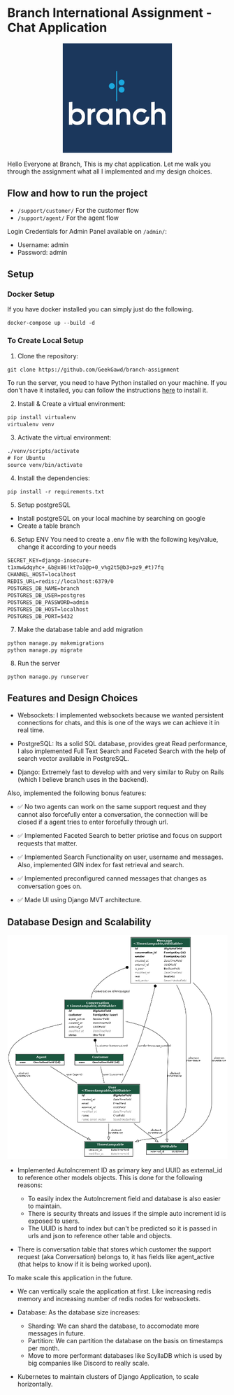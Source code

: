 # Branch International Assignment - Chat Application

<p align="center">
  <img style="width: 250px; height: 250px;" src="./images/branch.jpg" />
</p>

Hello Everyone at Branch, This is my chat application. Let me walk you through the assignment what all I implemented and my design choices.

## Flow and how to run the project

- `/support/customer/`  For the customer flow
- `/support/agent/`  For the agent flow

Login Credentials for Admin Panel available on `/admin/`:
- Username: admin
- Password: admin

## Setup
### Docker Setup
If you have docker installed you can simply just do the following.

```CMD
docker-compose up --build -d
```

### To Create Local Setup
1. Clone the repository:

```CMD
git clone https://github.com/GeekGawd/branch-assignment
```
To run the server, you need to have Python installed on your machine. If you don't have it installed, you can follow the instructions [here](https://www.python.org/downloads/release/python-3117/) to install it.

2. Install & Create a virtual environment:

```CMD
pip install virtualenv
virtualenv venv
```

3. Activate the virtual environment:
```CMD
./venv/scripts/activate
# For Ubuntu
source venv/bin/activate
```

4. Install the dependencies: 

```CMD
pip install -r requirements.txt
```
5. Setup postgreSQL
- Install postgreSQL on your local machine by searching on google
- Create a table branch

6. Setup ENV
You need to create a .env file with the following key/value, change it according to your needs
```
SECRET_KEY=django-insecure-t1xmw&dqyhc+_&b@x86!kt7o1@p+0_v%g2t5@b3+pz9_#t)7fq
CHANNEL_HOST=localhost
REDIS_URL=redis://localhost:6379/0
POSTGRES_DB_NAME=branch
POSTGRES_DB_USER=postgres
POSTGRES_DB_PASSWORD=admin
POSTGRES_DB_HOST=localhost
POSTGRES_DB_PORT=5432
```

7. Make the database table and add migration
```CMD
python manage.py makemigrations
python manage.py migrate
```

8. Run the server
```CMD
python manage.py runserver
```

## Features and Design Choices

- Websockets: I implemented websockets because we wanted persistent connections for chats, and this is one of the ways we can achieve it in real time.

- PostgreSQL: Its a solid SQL database, provides great Read performance, I also implemented Full Text Search and Faceted Search with the help of search vector available in PostgreSQL.

- Django: Extremely fast to develop with and very similar to Ruby on Rails (which I believe branch uses in the backend).

Also, implemented the following bonus features:

- ✅ No two agents can work on the same support request and they cannot also forcefully enter a conversation, the connection will be closed if a agent tries to enter forcefully through url.

- ✅ Implemented Faceted Search to better priotise and focus on support requests that matter.

- ✅ Implemented Search Functionality on user, username and messages. Also, implemented GIN index for fast retrieval and search.

- ✅ Implemented preconfigured canned messages that changes as conversation goes on.

- ✅ Made UI using Django MVT architecture.

## Database Design and Scalability

<p align="center">
  <img src="./images/database.png" />
</p>

- Implemented AutoIncrement ID as primary key and UUID as external_id to reference other models objects. This is done for the following reasons:
  - To easily index the AutoIncrement field and database is also easier to maintain.
  - There is security threats and issues if the simple auto increment id is exposed to users.
  - The UUID is hard to index but can't be predicted so it is passed in urls and json to reference other table and objects.

- There is conversation table that stores which customer the support request (aka Conversation) belongs to, it has fields like agent_active (that helps to know if it is being worked upon).

To make scale this application in the future.

- We can vertically scale the application at first. Like increasing redis memory and increasing number of redis nodes for websockets.

- Database: As the database size increases:
  - Sharding: We can shard the database, to accomodate more messages in future.
  - Partition: We can partition the database on the basis on timestamps per month.
  - Move to more performant databases like ScyllaDB which is used by big companies like Discord to really scale.

- Kubernetes to maintain clusters of Django Application, to scale horizontally.
